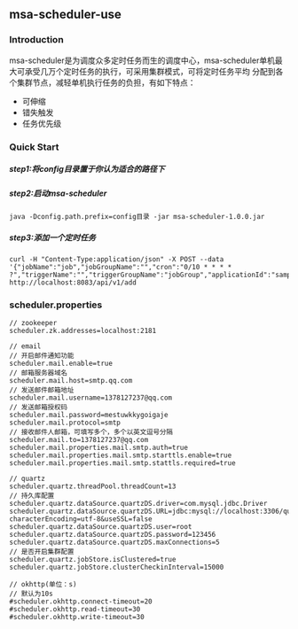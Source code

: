 ## msa-scheduler-use
### Introduction
msa-scheduler是为调度众多定时任务而生的调度中心，msa-scheduler单机最大可承受几万个定时任务的执行，可采用集群模式，可将定时任务平均
分配到各个集群节点，减轻单机执行任务的负担，有如下特点：
- 可伸缩
- 错失触发
- 任务优先级
### Quick Start
##### step1:将config目录置于你认为适合的路径下
##### step2:启动msa-scheduler
```
java -Dconfig.path.prefix=config目录 -jar msa-scheduler-1.0.0.jar
```
##### step3:添加一个定时任务
```
curl -H "Content-Type:application/json" -X POST --data '{"jobName":"job","jobGroupName":"","cron":"0/10 * * * * ?","triggerName":"","triggerGroupName":"jobGroup","applicationId":"sampleConsumer","uri":"/api/hello/sxp","jobDescription":"job"}' http://localhost:8083/api/v1/add
```
### scheduler.properties
```
// zookeeper
scheduler.zk.addresses=localhost:2181

// email
// 开启邮件通知功能
scheduler.mail.enable=true
// 邮箱服务器域名
scheduler.mail.host=smtp.qq.com
// 发送邮件邮箱地址
scheduler.mail.username=1378127237@qq.com
// 发送邮箱授权码
scheduler.mail.password=mestuwkkygoigaje
scheduler.mail.protocol=smtp
// 接收邮件人邮箱，可填写多个，多个以英文逗号分隔
scheduler.mail.to=1378127237@qq.com
scheduler.mail.properties.mail.smtp.auth=true 
scheduler.mail.properties.mail.smtp.starttls.enable=true
scheduler.mail.properties.mail.smtp.stattls.required=true

// quartz
scheduler.quartz.threadPool.threadCount=13
// 持久库配置
scheduler.quartz.dataSource.quartzDS.driver=com.mysql.jdbc.Driver
scheduler.quartz.dataSource.quartzDS.URL=jdbc:mysql://localhost:3306/quartz?characterEncoding=utf-8&useSSL=false
scheduler.quartz.dataSource.quartzDS.user=root
scheduler.quartz.dataSource.quartzDS.password=123456
scheduler.quartz.dataSource.quartzDS.maxConnections=5
// 是否开启集群配置
scheduler.quartz.jobStore.isClustered=true
scheduler.quartz.jobStore.clusterCheckinInterval=15000

// okhttp(单位：s)
// 默认为10s
#scheduler.okhttp.connect-timeout=20
#scheduler.okhttp.read-timeout=30
#scheduler.okhttp.write-timeout=30
```